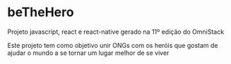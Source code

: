 # beTheHero
Projeto javascript, react e react-native gerado na 11º edição do OmniStack

Este projeto tem como objetivo unir ONGs com os heróis que gostam de ajudar o mundo a se tornar um lugar melhor de se viver
